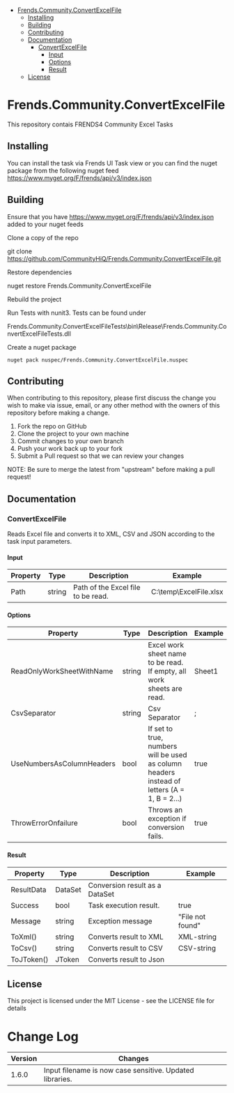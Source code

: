 ﻿- [Frends.Community.ConvertExcelFile](#Frends.Community.ConvertExcelFile)
   - [Installing](#installing)
   - [Building](#building)
   - [Contributing](#contributing)
   - [Documentation](#documentation)
      - [ConvertExcelFile](#convertExcelFile)
		 - [Input](#input)
		 - [Options](#options)
		 - [Result](#result)
   - [License](#license)
       
# Frends.Community.ConvertExcelFile
This repository contais FRENDS4 Community Excel Tasks

## Installing
You can install the task via Frends UI Task view or you can find the nuget package from the following nuget feed
https://www.myget.org/F/frends/api/v3/index.json

## Building
Ensure that you have https://www.myget.org/F/frends/api/v3/index.json added to your nuget feeds

Clone a copy of the repo

git clone https://github.com/CommunityHiQ/Frends.Community.ConvertExcelFile.git

Restore dependencies

nuget restore Frends.Community.ConvertExcelFile

Rebuild the project

Run Tests with nunit3. Tests can be found under

Frends.Community.ConvertExcelFileTests\bin\Release\Frends.Community.ConvertExcelFileTests.dll

Create a nuget package

`nuget pack nuspec/Frends.Community.ConvertExcelFile.nuspec`

## Contributing
When contributing to this repository, please first discuss the change you wish to make via issue, email, or any other method with the owners of this repository before making a change.

1. Fork the repo on GitHub
2. Clone the project to your own machine
3. Commit changes to your own branch
4. Push your work back up to your fork
5. Submit a Pull request so that we can review your changes

NOTE: Be sure to merge the latest from "upstream" before making a pull request!

## Documentation

### ConvertExcelFile

Reads Excel file and converts it to XML, CSV and JSON according to the task input parameters.

#### Input
| Property  | Type  | Description |Example|
|-----------|-------|-------------|-------|
| Path  | string | Path of the Excel file to be read. | C:\temp\ExcelFile.xlsx|

#### Options
| Property  | Type  | Description |Example|
|-----------|-------|-------------|-------|
| ReadOnlyWorkSheetWithName  | string | Excel work sheet name to be read. If empty, all work sheets are read. |Sheet1| 
| CsvSeparator| string | Csv Separator | ; |
| UseNumbersAsColumnHeaders| bool | If set to true, numbers will be used as column headers instead of letters (A = 1, B = 2...) | true |
| ThrowErrorOnfailure| bool | Throws an exception if conversion fails. |  true |

#### Result
| Property  | Type  | Description |Example|
|-----------|-------|-------------|-------|
| ResultData | DataSet  | Conversion result as a DataSet| |
| Success | bool | Task execution result. | true |
| Message | string | Exception message | "File not found"|
|ToXml() |string| Converts result to XML| XML-string|
|ToCsv() |string | Converts result to CSV| CSV-string |
|ToJToken() | JToken |  Converts result to Json||
## License
This project is licensed under the MIT License - see the LICENSE file for details


# Change Log

| Version             | Changes                 |
| ---------------------| ---------------------|
| 1.6.0 | Input filename is now case sensitive. Updated libraries. |